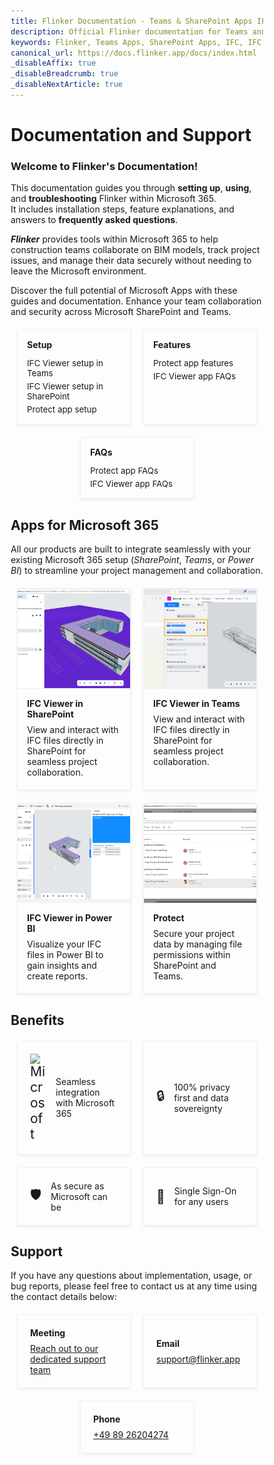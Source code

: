```yaml
---
title: Flinker Documentation - Teams & SharePoint Apps IFC Viewer & Permissions Management
description: Official Flinker documentation for Teams and SharePoint apps. Learn how to use the IFC Viewer for BIM files and manage sharing and permissions with our comprehensive guides.
keywords: Flinker, Teams Apps, SharePoint Apps, IFC, IFC Viewer, BIM Viewer, Sharing Permissions, Permissions Management, Documentation, IFC GPT, IFC Microsoft, AI, PowerBI, Power Automate
canonical_url: https://docs.flinker.app/docs/index.html
_disableAffix: true
_disableBreadcrumb: true
_disableNextArticle: true
---
```


<style>

  /* Reset box-sizing for consistency */
  * {
    box-sizing: border-box;
  }

  /* Container for the vertical cards */
  .vertical-card-container,
  .horizontal-card-container,
  .benefits-container {
    display: flex;
    flex-wrap: wrap;
    justify-content: center; /* Center the cards */
    gap: 20px; /* Space between cards */
    margin: 20px 0;
    align-items: stretch;
    width: 100%; /* Ensure full width within wrapper */
  }

  /* Individual vertical card styling */
  .vertical-card,
  .horizontal-card,
  .benefit-item {
    flex: 1 1 calc(33.333% - 20px); /* Three cards per row */
    max-width: calc(33.333% - 20px);
    border: 1px solid #e1e1e16e;
    border-radius: 2px; /* Smaller border radius */
    text-align: left;
    color: inherit;
    box-shadow: 0 2px 4px rgba(100, 100, 100, 0.1);
    transition: transform 0.2s, box-shadow 0.2s;
    display: flex;
    flex-direction: column;
    text-decoration: none; /* Remove underline for links */
  }

  /* Image styling for vertical cards */
  .vertical-card img,
  .horizontal-card img {
    width: 100%;
    height: 160px; /* Fixed height for images */
    object-fit: cover;
    border-top-left-radius: 2px; /* Match smaller border radius */
    border-top-right-radius: 2px;
  }

  /* Card content for vertical cards */
  .vertical-card-content,
  .horizontal-card-content {
    padding: 15px;
    flex: 1;
    display: flex;
    flex-direction: column;
  }

  /* Card title */
  .card-title {
    font-size: 1em; /* Smaller font size */
    margin-bottom: 8px;
    margin-top: 0;
  }

  /* Card description */
  .card-description {
    flex-grow: 1;
    margin: 0;
    margin-bottom: 4px;
  }

  /* Links within cards */
  .card-link {
    text-decoration: none;
    margin-top: 5px;
    font-size: 0.95em;
  }

  .card-link:hover {
    text-decoration: underline;
  }

  /* Benefits Item Specific */
  .benefit-item {
    align-items: center;
    flex-direction: row;
    padding: 20px;
  }

  .benefit-icon {
    font-size: 1.5em;
    margin-right: 15px;
    display: flex;
    align-items: center;
    justify-content: center;
  }

  .benefit-text {
    font-size: 1em;
  }

  /* Responsive Design */
  @media (max-width: 1200px) {
    .vertical-card,
    .horizontal-card,
    .benefit-item {
      flex: 1 1 calc(50% - 20px); /* Two cards per row */
      max-width: calc(50% - 20px);
    }
  }

  @media (max-width: 768px) {
    .vertical-card,
    .horizontal-card,
    .benefit-item {
      flex: 1 1 100%; /* Single card per row */
      max-width: 100%;
    }

    .horizontal-card {
      flex-direction: column;
      align-items: center;
    }

    .horizontal-card img {
      margin-right: 0;
      margin-bottom: 10px;
    }

    .horizontal-card-content {
      text-align: center;
    }

    .benefit-item {
      flex-direction: column;
      text-align: center;
    }

    .benefit-icon {
      margin-right: 0;
      margin-bottom: 10px;
    }
  }
</style>

# Documentation and Support

### Welcome to Flinker's Documentation!<br>
This documentation guides you through **setting up**, **using**, and **troubleshooting** Flinker within Microsoft 365.<br> 
It includes installation steps, feature explanations, and answers to **frequently asked questions**.

**_Flinker_** provides tools within Microsoft 365 to help construction teams collaborate on BIM models, track project issues, and manage their data securely without needing to leave the Microsoft environment.

Discover the full potential of Microsoft Apps with these guides and documentation. Enhance your team collaboration and security across Microsoft SharePoint and Teams.

<!-- Vertical Cards -->
<div class="vertical-card-container">
  <div class="vertical-card">
    <div class="vertical-card-content">
      <h3 class="card-title">Setup</h3>
      <a href="/docs/setting-up-the-ifc-viewer-in-microsoft-teams.html" class="card-link">IFC Viewer setup in Teams</a>
      <a href="/docs/viewer-app-installation-with-admin-approval.html" class="card-link">IFC Viewer setup in SharePoint</a>
      <a href="/docs/installation.html" class="card-link">Protect app setup</a>
    </div>
  </div>
  <div class="vertical-card">
    <div class="vertical-card-content">
      <h3 class="card-title">Features</h3>
      <a href="/docs/share-features.html" class="card-link">Protect app features</a>
      <a href="/docs/faq-ifc-viewer.html" class="card-link">IFC Viewer app FAQs</a>
    </div>
  </div>
  <div class="vertical-card">
    <div class="vertical-card-content">
      <h3 class="card-title">FAQs</h3>
      <a href="/docs/faq-share-app-for-microsoft-sharepoint.html" class="card-link">Protect app FAQs</a>
      <a href="/docs/faq-ifc-viewer.html" class="card-link">IFC Viewer app FAQs</a>
    </div>
  </div>  
</div>

## Apps for Microsoft 365
All our products are built to integrate seamlessly with your existing Microsoft 365 setup (*SharePoint*, *Teams*, or *Power BI*) to streamline your project management and collaboration.

<!-- Horizontal Cards -->
<div class="horizontal-card-container"> 
  <a href="/docs/viewer-app-installation-with-admin-approval.html" class="horizontal-card">
    <img 
      src="/_media/sharepoint-document-library-view-ifc-file.png" 
      alt="IFC Viewer">
    <div class="horizontal-card-content">
      <h3 class="card-title">IFC Viewer in SharePoint</h3>
      <p class="card-description">View and interact with IFC files directly in SharePoint for seamless project collaboration.</p>
    </div>
  </a>
  <a href="/docs/setting-up-the-ifc-viewer-in-microsoft-teams.html" class="horizontal-card">
    <img 
      src="/_media/teams-apps-ifc-viewer-ifc-files-from-settings-load-automatically.png" 
      alt="IFC Viewer in Teams">
    <div class="horizontal-card-content">
      <h3 class="card-title">IFC Viewer in Teams</h3>
      <p class="card-description">View and interact with IFC files directly in SharePoint for seamless project collaboration.</p>
    </div>
  </a>
  <a href="/docs/ifc-power-bi.html" class="horizontal-card">
    <img 
      src="/_media/ifc-viewer-app-microsoft-power-bi-in-microsoft-appsource-store.png" 
      alt="IFC Viewer in Teams">
    <div class="horizontal-card-content">
      <h3 class="card-title">IFC Viewer in Power BI</h3>
      <p class="card-description">Visualize your IFC files in Power BI to gain insights and create reports.</p>
    </div>
  </a>
  <a href="/docs/share-features.html" class="horizontal-card">
    <img 
      src="/_media/list-permissions-in-share-app.png" 
      alt="Share">
    <div class="horizontal-card-content">
      <h3 class="card-title">Protect</h3>
      <p class="card-description">Secure your project data by managing file permissions within SharePoint and Teams.</p>
    </div>
  </a>
</div>

## Benefits

<div class="benefits-container">
  <div class="benefit-item">
    <span class="benefit-icon">
      <img src="https://upload.wikimedia.org/wikipedia/commons/thumb/4/44/Microsoft_logo.svg/240px-Microsoft_logo.svg.png" alt="Microsoft" width="26" height="auto" style="max-width: unset;">
    </span>
    <span class="benefit-text">Seamless integration with Microsoft 365</span>
  </div>
  <div class="benefit-item">
    <span class="benefit-icon">🔒</span>
    <span class="benefit-text">100% privacy first and data sovereignty</span>
  </div>
  <div class="benefit-item">
    <span class="benefit-icon">🛡️</span>
    <span class="benefit-text">As secure as Microsoft can be</span>
  </div>
  <div class="benefit-item">
    <span class="benefit-icon">🔑</span>
    <span class="benefit-text">Single Sign-On for any users</span>
  </div>

</div>

## Support

If you have any questions about implementation, usage, or bug reports, please feel free to contact us at any time using the contact details below:

<!-- Benefits Container for Contact Information -->
<div class="benefits-container">
  <div class="benefit-item">
    <span class="benefit-text">
      <h3 class="card-title">Meeting</h3>
      <a href="https://outlook.office365.com/book/SupportConsultingonlinemeeting@flinker.app/" class="contact-link">Reach out to our dedicated support team</a>
    </span>
  </div>
  <div class="benefit-item">
    <span class="benefit-text">
      <h3 class="card-title">Email</h3>
      <a href="mailto:support@flinker.app" class="contact-link">support@flinker.app</a>
    </span>
  </div>
  <div class="benefit-item">
    <span class="benefit-text">
      <h3 class="card-title">Phone</h3>
      <a href="tel:+498926204274" class="contact-link">+49 89 26204274</a>
    </span>
  </div>
</div>
